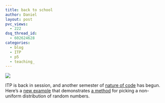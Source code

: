 ```yaml
---
title: back to school
author: Daniel
layout: post
pvc_views:
  - 222
dsq_thread_id:
  - 602624628
categories:
  - blog
  - ITP
  - p5
  - teaching_
---
```

<p><a href="http://www.shiffman.net/itp/classes/nature/week01_s06/montecarlo/"><img src="http://www.shiffman.net/itp/classes/nature/week01_s06/montecarlo.jpg"/></a></p>
<p>ITP is back in session, and another semester of <a href="http://www.shiffman.net/teaching/the-nature-of-code/">nature of code</a> has begun.  Here&#8217;s a <a href="http://www.shiffman.net/itp/classes/nature/week01_s06/montecarlo/">new example</a> that demonstrates <a href="http://www.shiffman.net/teaching/the-nature-of-code/week-1/#montecarlo">a method</a> for picking a non-uniform distribution of random numbers.</p>
